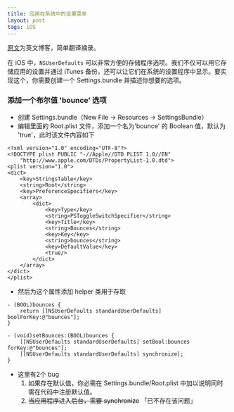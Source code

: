 ```yaml
---
title: 应用在系统中的设置菜单
layout: post
tags: iOS 
---
```


[原文](http://www.dimzzy.com/blog/2011/02/dancing-with-nsuserdefaults/)为英文博客，简单翻译摘录。

在 iOS 中，`NSUserDefaults` 可以非常方便的存储程序选项。我们不仅可以用它存储应用的设置并通过 iTunes 备份，还可以让它们在系统的设置程序中显示。要实现这个，你需要创建一个 Settings.bundle 并描述你想要的选项。

### 添加一个布尔值 'bounce' 选项
- 创建 Settings.bundle（New File -> Resources -> SettingsBundle）
- 编辑里面的 Root.plist 文件，添加一个名为'bounce' 的 Boolean 值，默认为 'true'，此时该文件内容如下

```
<?xml version="1.0" encoding="UTF-8"?>
<!DOCTYPE plist PUBLIC "-//Apple//DTD PLIST 1.0//EN"
    "http://www.apple.com/DTDs/PropertyList-1.0.dtd">
<plist version="1.0">
<dict>
    <key>StringsTable</key>
    <string>Root</string>
    <key>PreferenceSpecifiers</key>
    <array>
        <dict>
            <key>Type</key>
            <string>PSToggleSwitchSpecifier</string>
            <key>Title</key>
            <string>Bounces</string>
            <key>Key</key>
            <string>bounces</string>
            <key>DefaultValue</key>
            <true/>
        </dict>
    </array>
</dict>
</plist>
```
- 然后为这个属性添加 helper 类用于存取

```
- (BOOL)bounces {
    return [[NSUserDefaults standardUserDefaults] boolForKey:@"bounces"];
}

- (void)setBounces:(BOOL)bounces {
    [[NSUserDefaults standardUserDefaults] setBool:bounces forKey:@"bounces"];
    [[NSUserDefaults standardUserDefaults] synchronize];
}
```
- 这里有2个 bug
  1. 如果存在默认值，你必需在 Settings.bundle/Root.plist 中加以说明同时需在代码中注册默认值。
  2. ~~当应用程序进入后台，需要 synchronize~~ 「已不存在该问题」

